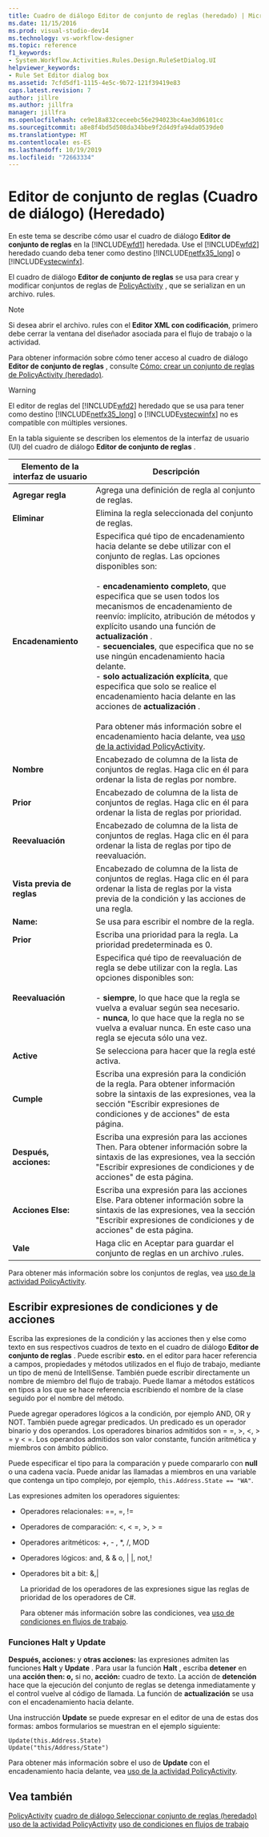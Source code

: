 ```yaml
---
title: Cuadro de diálogo Editor de conjunto de reglas (heredado) | Microsoft Docs
ms.date: 11/15/2016
ms.prod: visual-studio-dev14
ms.technology: vs-workflow-designer
ms.topic: reference
f1_keywords:
- System.Workflow.Activities.Rules.Design.RuleSetDialog.UI
helpviewer_keywords:
- Rule Set Editor dialog box
ms.assetid: 7cfd5df1-1115-4e5c-9b72-121f39419e83
caps.latest.revision: 7
author: jillre
ms.author: jillfra
manager: jillfra
ms.openlocfilehash: ce9e18a832ceceebc56e294023bc4ae3d06101cc
ms.sourcegitcommit: a8e8f4bd5d508da34bbe9f2d4d9fa94da0539de0
ms.translationtype: MT
ms.contentlocale: es-ES
ms.lasthandoff: 10/19/2019
ms.locfileid: "72663334"
---
```

# <a name="rule-set-editor-dialog-box-legacy"></a>Editor de conjunto de reglas (Cuadro de diálogo) (Heredado)
En este tema se describe cómo usar el cuadro de diálogo **Editor de conjunto de reglas** en la [!INCLUDE[wfd1](../includes/wfd1-md.md)] heredada. Use el [!INCLUDE[wfd2](../includes/wfd2-md.md)] heredado cuando deba tener como destino [!INCLUDE[netfx35_long](../includes/netfx35-long-md.md)] o [!INCLUDE[vstecwinfx](../includes/vstecwinfx-md.md)].

 El cuadro de diálogo **Editor de conjunto de reglas** se usa para crear y modificar conjuntos de reglas de [PolicyActivity](http://go.microsoft.com/fwlink?LinkID=65019) , que se serializan en un archivo. rules.

> [!NOTE]
> Si desea abrir el archivo. rules con el **Editor XML con codificación**, primero debe cerrar la ventana del diseñador asociada para el flujo de trabajo o la actividad.

 Para obtener información sobre cómo tener acceso al cuadro de diálogo **Editor de conjunto de reglas** , consulte [Cómo: crear un conjunto de reglas de PolicyActivity (heredado)](../workflow-designer/how-to-create-a-policyactivity-rule-set-legacy.md).

> [!WARNING]
> El editor de reglas del [!INCLUDE[wfd2](../includes/wfd2-md.md)] heredado que se usa para tener como destino [!INCLUDE[netfx35_long](../includes/netfx35-long-md.md)] o [!INCLUDE[vstecwinfx](../includes/vstecwinfx-md.md)] no es compatible con múltiples versiones.

 En la tabla siguiente se describen los elementos de la interfaz de usuario (UI) del cuadro de diálogo **Editor de conjunto de reglas** .

|Elemento de la interfaz de usuario|Descripción|
|----------------|-----------------|
|**Agregar regla**|Agrega una definición de regla al conjunto de reglas.|
|**Eliminar**|Elimina la regla seleccionada del conjunto de reglas.|
|**Encadenamiento**|Especifica qué tipo de encadenamiento hacia delante se debe utilizar con el conjunto de reglas. Las opciones disponibles son:<br /><br /> -   **encadenamiento completo**, que especifica que se usen todos los mecanismos de encadenamiento de reenvío: implícito, atribución de métodos y explícito usando una función de **actualización** .<br />-   **secuenciales**, que especifica que no se use ningún encadenamiento hacia delante.<br />-   **solo actualización explícita**, que especifica que solo se realice el encadenamiento hacia delante en las acciones de **actualización** .<br /><br /> Para obtener más información sobre el encadenamiento hacia delante, vea [uso de la actividad PolicyActivity](http://go.microsoft.com/fwlink?LinkID=65004).|
|**Nombre**|Encabezado de columna de la lista de conjuntos de reglas. Haga clic en él para ordenar la lista de reglas por nombre.|
|**Prior**|Encabezado de columna de la lista de conjuntos de reglas. Haga clic en él para ordenar la lista de reglas por prioridad.|
|**Reevaluación**|Encabezado de columna de la lista de conjuntos de reglas. Haga clic en él para ordenar la lista de reglas por tipo de reevaluación.|
|**Vista previa de reglas**|Encabezado de columna de la lista de conjuntos de reglas. Haga clic en él para ordenar la lista de reglas por la vista previa de la condición y las acciones de una regla.|
|**Name:**|Se usa para escribir el nombre de la regla.|
|**Prior**|Escriba una prioridad para la regla. La prioridad predeterminada es 0.|
|**Reevaluación**|Especifica qué tipo de reevaluación de regla se debe utilizar con la regla. Las opciones disponibles son:<br /><br /> -   **siempre**, lo que hace que la regla se vuelva a evaluar según sea necesario.<br />-   **nunca**, lo que hace que la regla no se vuelva a evaluar nunca. En este caso una regla se ejecuta sólo una vez.|
|**Active**|Se selecciona para hacer que la regla esté activa.|
|**Cumple**|Escriba una expresión para la condición de la regla. Para obtener información sobre la sintaxis de las expresiones, vea la sección "Escribir expresiones de condiciones y de acciones" de esta página.|
|**Después, acciones:**|Escriba una expresión para las acciones Then. Para obtener información sobre la sintaxis de las expresiones, vea la sección "Escribir expresiones de condiciones y de acciones" de esta página.|
|**Acciones Else:**|Escriba una expresión para las acciones Else. Para obtener información sobre la sintaxis de las expresiones, vea la sección "Escribir expresiones de condiciones y de acciones" de esta página.|
|**Vale**|Haga clic en Aceptar para guardar el conjunto de reglas en un archivo .rules.|

 Para obtener más información sobre los conjuntos de reglas, vea [uso de la actividad PolicyActivity](http://go.microsoft.com/fwlink?LinkID=65004).

## <a name="entering-condition-and-action-expressions"></a>Escribir expresiones de condiciones y de acciones
 Escriba las expresiones de la condición y las acciones then y else como texto en sus respectivos cuadros de texto en el cuadro de diálogo **Editor de conjunto de reglas** . Puede escribir **esto.** en el editor para hacer referencia a campos, propiedades y métodos utilizados en el flujo de trabajo, mediante un tipo de menú de IntelliSense. También puede escribir directamente un nombre de miembro del flujo de trabajo. Puede llamar a métodos estáticos en tipos a los que se hace referencia escribiendo el nombre de la clase seguido por el nombre del método.

 Puede agregar operadores lógicos a la condición, por ejemplo AND, OR y NOT. También puede agregar predicados. Un predicado es un operador binario y dos operandos. Los operadores binarios admitidos son = =, >, \<, > = y < =. Los operandos admitidos son valor constante, función aritmética y miembros con ámbito público.

 Puede especificar el tipo para la comparación y puede compararlo con **null** o una cadena vacía. Puede anidar las llamadas a miembros en una variable que contenga un tipo complejo, por ejemplo, `this.Address.State == "WA"`.

 Las expresiones admiten los operadores siguientes:

- Operadores relacionales: ==, =, !=

- Operadores de comparación: <, \< =, >, > =

- Operadores aritméticos: +, - , *, /, MOD

- Operadores lógicos: and, & & o, &#124; &#124;, not,!

- Operadores bit a bit: &,&#124;

  La prioridad de los operadores de las expresiones sigue las reglas de prioridad de los operadores de C#.

  Para obtener más información sobre las condiciones, vea [uso de condiciones en flujos de trabajo](https://msdn.microsoft.com/541211f5-d382-4810-894f-71f00b34fa77).

### <a name="halt-and-update-functions"></a>Funciones Halt y Update
 **Después, acciones:** y **otras acciones:** las expresiones admiten las funciones **Halt** y **Update** . Para usar la función **Halt** , escriba **detener** en una **acción then: o,** si no, **acción:** cuadro de texto. La acción de **detención** hace que la ejecución del conjunto de reglas se detenga inmediatamente y el control vuelve al código de llamada. La función de **actualización** se usa con el encadenamiento hacia delante.

 Una instrucción **Update** se puede expresar en el editor de una de estas dos formas: ambos formularios se muestran en el ejemplo siguiente:

```
Update(this.Address.State)
Update("this/Address/State")
```

 Para obtener más información sobre el uso de **Update** con el encadenamiento hacia delante, vea [uso de la actividad PolicyActivity](http://go.microsoft.com/fwlink?LinkID=65004).

## <a name="see-also"></a>Vea también
 [PolicyActivity](http://go.microsoft.com/fwlink?LinkID=65019) [cuadro de diálogo Seleccionar conjunto de reglas (heredado)](../workflow-designer/select-rule-set-dialog-box-legacy.md) [uso de la actividad PolicyActivity](http://go.microsoft.com/fwlink?LinkID=65004) [uso de condiciones en flujos de trabajo](http://go.microsoft.com/fwlink?LinkID=65009)